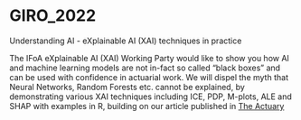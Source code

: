 # GIRO_2022
Understanding AI - eXplainable AI (XAI) techniques in practice


The IFoA eXplainable AI (XAI) Working Party would like to show you how AI and machine learning models are not in-fact so called “black boxes” and can be used with confidence in actuarial work. We will dispel the myth that Neural Networks, Random Forests etc. cannot be explained, by demonstrating various XAI techniques including ICE, PDP, M-plots, ALE and SHAP with examples in R, building on our article published in [The Actuary](https://www.theactuary.com/features/2022/03/01/all-clear-how-shapley-values-make-opaque-models-more-transparent)
